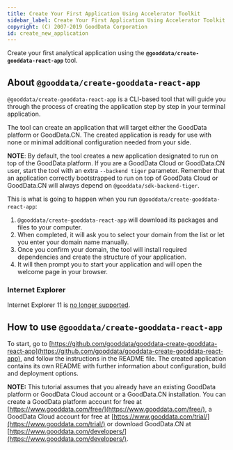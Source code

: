 ```yaml
---
title: Create Your First Application Using Accelerator Toolkit
sidebar_label: Create Your First Application Using Accelerator Toolkit
copyright: (C) 2007-2019 GoodData Corporation
id: create_new_application
---
```


Create your first analytical application using the **`@gooddata/create-gooddata-react-app`** tool.

## About `@gooddata/create-gooddata-react-app`

`@gooddata/create-gooddata-react-app` is a CLI-based tool that will guide you through the process of creating the application
step by step in your terminal application.

The tool can create an application that will target either the GoodData platform or GoodData.CN.
The created application is ready for use with none or minimal additional configuration needed from your side.

**NOTE**: By default, the tool creates a new application designated to run on top of the GoodData platform. If you are a
GoodData Cloud or GoodData.CN user, start the tool with an extra `--backend tiger` parameter. Remember that an application correctly
bootstrapped to run on top of GoodData Cloud or GoodData.CN will always depend on `@gooddata/sdk-backend-tiger`.

This is what is going to happen when you run `@gooddata/create-gooddata-react-app`:

1. `@gooddata/create-gooddata-react-app` will download its packages and files to your computer.
2. When completed, it will ask you to select your domain from the list or let you enter your domain name manually.
3. Once you confirm your domain, the tool will install required dependencies and create the structure of your application.
4. It will then prompt you to start your application and will open the welcome page in your browser.

### Internet Explorer
Internet Explorer 11 is [no longer supported](https://help.gooddata.com/pages/viewpage.action?pageId=86775029).

## How to use `@gooddata/create-gooddata-react-app`

To start, go to [https://github.com/gooddata/gooddata-create-gooddata-react-app](https://github.com/gooddata/gooddata-create-gooddata-react-app), and follow the instructions in the README file.
The created application contains its own README with further information about configuration, build and deployment options.

**NOTE:** This tutorial assumes that you already have an existing GoodData platform or GoodData Cloud account or a GoodData.CN installation.
You can create a GoodData platform account for free at [https://www.gooddata.com/free/](https://www.gooddata.com/free/), a GoodData Cloud account for free at [https://www.gooddata.com/trial/](https://www.gooddata.com/trial/) or download
GoodData.CN at [https://www.gooddata.com/developers/](https://www.gooddata.com/developers/).
